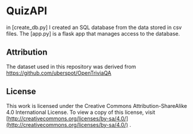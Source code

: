 # QuizAPI

in [create_db.py] I created an SQL database from the data stored in csv files. The [app.py] is a flask app that manages access to the database.


## Attribution
The dataset used in this repository was derived from https://github.com/uberspot/OpenTriviaQA

## License


This work is licensed under the Creative Commons Attribution-ShareAlike 4.0 International License. To view a copy of
this license, visit [http://creativecommons.org/licenses/by-sa/4.0/](http://creativecommons.org/licenses/by-sa/4.0/) .

